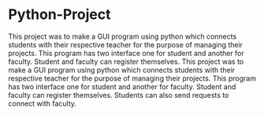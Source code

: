 # Python-Project
This project was to make a GUI program using python which connects students with their respective teacher for the purpose of managing their projects.
This program has two interface one for student and another for faculty. Student and faculty can register themselves.
This project was to make a GUI program using python which connects students with their respective teacher for the purpose of managing their projects. 
This program has two interface one for student and another for faculty. Student and faculty can register themselves.
Students can also send requests to connect with faculty.